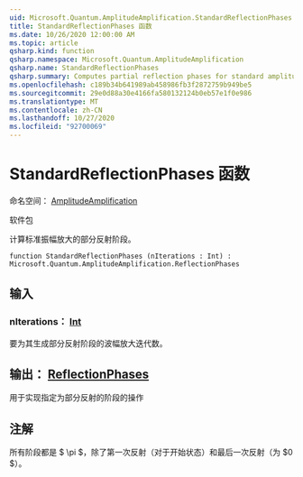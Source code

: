 ```yaml
---
uid: Microsoft.Quantum.AmplitudeAmplification.StandardReflectionPhases
title: StandardReflectionPhases 函数
ms.date: 10/26/2020 12:00:00 AM
ms.topic: article
qsharp.kind: function
qsharp.namespace: Microsoft.Quantum.AmplitudeAmplification
qsharp.name: StandardReflectionPhases
qsharp.summary: Computes partial reflection phases for standard amplitude amplification.
ms.openlocfilehash: c189b34b641989ab458986fb3f2872759b949be5
ms.sourcegitcommit: 29e0d88a30e4166fa580132124b0eb57e1f0e986
ms.translationtype: MT
ms.contentlocale: zh-CN
ms.lasthandoff: 10/27/2020
ms.locfileid: "92700069"
---
```

# <a name="standardreflectionphases-function"></a>StandardReflectionPhases 函数

命名空间： [AmplitudeAmplification](xref:Microsoft.Quantum.AmplitudeAmplification)

软件包 [](https://nuget.org/packages/)


计算标准振幅放大的部分反射阶段。

```qsharp
function StandardReflectionPhases (nIterations : Int) : Microsoft.Quantum.AmplitudeAmplification.ReflectionPhases
```


## <a name="input"></a>输入

### <a name="niterations--int"></a>nIterations： [Int](xref:microsoft.quantum.lang-ref.int)

要为其生成部分反射阶段的波幅放大迭代数。



## <a name="output--reflectionphases"></a>输出： [ReflectionPhases](xref:Microsoft.Quantum.AmplitudeAmplification.ReflectionPhases)

用于实现指定为部分反射的阶段的操作

## <a name="remarks"></a>注解

所有阶段都是 $ \pi $，除了第一次反射（对于开始状态）和最后一次反射（为 $0 $）。